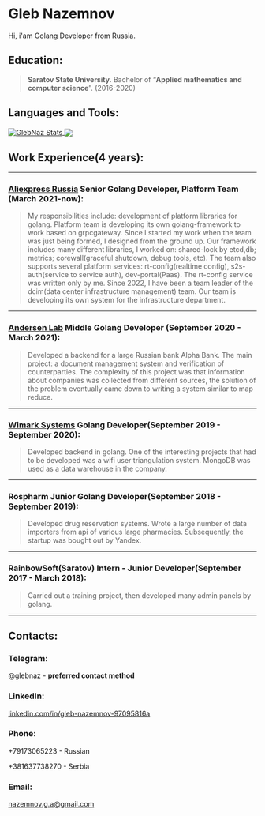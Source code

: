 # Gleb Nazemnov

Hi, i'am Golang Developer from Russia.

## Education:

> **Saratov State University.** Bachelor of “**Applied mathematics and computer science**”. (2016-2020)
> 

## Languages and Tools:

<a href="https://github.com/anuraghazra/github-readme-stats">
<img align="center" src="https://github-readme-stats.vercel.app/api?username=glebnaz&count_private=true&show_icons=true&theme=radical" alt="GlebNaz Stats" />
</a>
<a href="https://github.com/anuraghazra/github-readme-stats">
<img align="center" src="https://github-readme-stats.anuraghazra1.vercel.app/api/top-langs/?username=glebnaz&layout=compact&theme=radical" />
</a>

## Work Experience(4 years):

---

### **[Aliexpress Russia](https://aliexpress.ru/)** Senior Golang Developer, Platform Team (March 2021-now):

> My responsibilities include: development of platform libraries for golang. Platform team is developing its own golang-framework to work based on grpcgateway. Since I started my work when the team was just being formed, I designed from the ground up. Our framework includes many different libraries, I worked on: shared-lock by etcd,db; metrics; corewall(graceful shutdown, debug tools, etc).
The team also supports several platform services: rt-config(realtime config), s2s-auth(service to service auth), dev-portal(Paas). The rt-config service was written only by me.
Since 2022, I have been a team leader of the dcim(data center infrastructure management) team. Our team is developing its own system for the infrastructure department.
> 

---

### [Andersen Lab](https://andersenlab.com/) Middle Golang Developer (September 2020 - March 2021):

> Developed a backend for a large Russian bank Alpha Bank. The main project: a document management system and verification of counterparties. The complexity of this project was that information about companies was collected from different sources, the solution of the problem eventually came down to writing a system similar to map reduce.
> 

---

### [Wimark Systems](https://wimark.com/) Golang Developer(September 2019 - September 2020):

> Developed backend in golang. One of the interesting projects that had to be developed was a wifi user triangulation system. MongoDB was used as a data warehouse in the company.
> 

---

### Rospharm Junior Golang Developer(September 2018 - September 2019):

> Developed drug reservation systems. Wrote a large number of data importers from api of various large pharmacies. Subsequently, the startup was bought out by Yandex.
> 

---

### RainbowSoft(Saratov) Intern - Junior Developer(September 2017 - March 2018):

> Carried out a training project, then developed many admin panels by golang.
> 

---

## Contacts:

### **Telegram:**

@glebnaz - **preferred contact method**

### **LinkedIn:**

[linkedin.com/in/gleb-nazemnov-97095816a](https://www.linkedin.com/in/gleb-nazemnov-97095816a)

### **Phone:**

+79173065223 - Russian

+381637738270 - Serbia

### **Email:**

nazemnov.g.a@gmail.com
